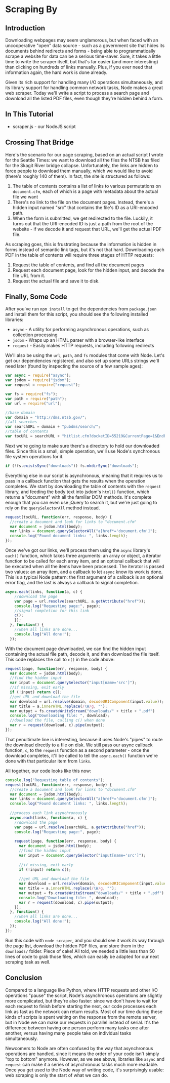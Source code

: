 Scraping By
===========

Introduction
------------

Downloading webpages may seem unglamorous, but when faced with an uncooperative "open" data source - such as a government site that hides its documents behind redirects and forms - being able to programmatically scrape a website for data can be a serious time-saver. Sure, it takes a little time to write the scraper itself, but that's far easier (and more interesting) than clicking on hundreds of links manually. Plus, if you ever need that information again, the hard work is done already.

Given its rich support for handling many I/O operations simultaneously, and its library support for handling common network tasks, Node makes a great web scraper. Today we'll write a script to process a search page and download all the listed PDF files, even though they're hidden behind a form. 

In This Tutorial
----------------

* scraper.js - our NodeJS script

Crossing That Bridge
--------------------

Here's the scenario for our page scraping, based on an actual script I wrote for the Seattle Times: we want to download all the files the NTSB has filed for the Skagit River bridge collapse. Unfortunately, the links are hidden to force people to download them manually, which we would like to avoid (there's roughly 140 of them). In fact, the site is structured as follows:

1. The table of contents contains a list of links to various permutations on `document.cfm`, each of which is a page with metadata about the actual file we want
2. There's no link to the file on the document pages. Instead, there's a hidden input named "src" that contains the file's ID as a URI-encoded path.
3. When the form is submitted, we get redirected to the file. Luckily, it turns out that the URI-encoded ID is just a path from the root of the website - if we decode it and request that URL, we'll get the actual PDF file.

As scraping goes, this is frustrating because the information is hidden in forms instead of semantic link tags, but it's not that hard. Downloading each PDF in the table of contents will require three stages of HTTP requests:

1. Request the table of contents, and find all the document pages
2. Request each document page, look for the hidden input, and decode the file URL from it.
3. Request the actual file and save it to disk.


Finally, Some Code
------------------

After you've run `npm install` to get the dependencies from `package.json` and install them for this script, you should see the following installed libraries:

* `async` - A utility for performing asynchronous operations, such as collection processing
* `jsdom` - Wraps up an HTML parser with a browser-like interface
* `request` - Easily makes HTTP requests, including following redirects

We'll also be using the `url`, `path`, and `fs` modules that come with Node. Let's get our dependencies registered, and also set up some URLs strings we'll need later (found by inspecting the source of a few sample ages):

```js
var async = require("async");
var jsdom = require("jsdom");
var request = require("request");

var fs = require("fs");
var path = require("path");
var url = require("url");

//base domain
var domain = "http://dms.ntsb.gov/";
//all searches
var searchURL = domain + "pubdms/search/";
//table of contents
var tocURL = searchURL + "hitlist.cfm?docketID=55219&CurrentPage=1&EndRow=200&StartRow=0&order=1&sort=0&TXTSEARCHT=";
```

Next we're going to make sure there's a directory to hold our downloaded files. Since this is a small, simple operation, we'll use Node's synchronous file system operations for it.

```js
if (!fs.existsSync("downloads")) fs.mkdirSync("downloads");
```

Everything else in our script is asynchronous, meaning that it requires us to pass in a callback function that gets the results when the operation completes. We start by downloading the table of contents with the `request` library, and feeding the body text into jsdom's `html()` function, which returns a "document" with all the familiar DOM methods. It's complete enough that you can even use jQuery to search it, but we're just going to rely on the `querySelectorAll` method instead.

```js
request(tocURL, function(err, response, body) {
  //create a document and look for links to "document.cfm"
  var document = jsdom.html(body);
  var links = document.querySelectorAll("a[href*='document.cfm']");
  console.log("Found document links: ", links.length);
});
```

Once we've got our links, we'll process them using the `async` library's `each()` function, which takes three arguments: an array or object, a iterator function to be called for each array item, and an optional callback that will be executed when all the items have been processed. The iterator is passed two values: an array item, and a callback to let `async` know its work is done. This is a typical Node pattern: the first argument of a callback is an optional error flag, and the last is always a callback to signal completion.

```js
async.each(links, function(a, c) {
    //download the page
    var page = url.resolve(searchURL, a.getAttribute("href"));
    console.log("Requesting page:", page);
    //signal completion for this link
    c();
    });
  }, function() {
    //when all links are done...
    console.log("All done!");
  });
```

With the document page downloaded, we can find the hidden input containing the actual file path, decode it, and then download the file itself. This code replaces the call to `c()` in the code above:

```js
request(page, function(err, response, body) {
  var document = jsdom.html(body);
  //find the hidden input
  var input = document.querySelector("input[name='src']");
  //if missing, exit early
  if (!input) return c();
  //get URL and download the file
  var download = url.resolve(domain, decodeURIComponent(input.value));
  var title = a.innerHTML.replace(/\W/g, "");
  var output = fs.createWriteStream("downloads/" + title + ".pdf")
  console.log("Downloading file: ", download);
  //download the file, calling c() when done
  var r = request(download, c).pipe(output);
});
```

That penultimate line is interesting, because it uses Node's "pipes" to route the download directly to a file on disk. We still pass our async callback function, `c`, to the `request` function as a second parameter - once the download completes, it'll be called to tell the `async.each()` function we're done with that particular item from `links`.

All together, our code looks like this now:

```js
console.log("Requesting table of contents");
request(tocURL, function(err, response, body) {
  //create a document and look for links to "document.cfm"
  var document = jsdom.html(body);
  var links = document.querySelectorAll("a[href*='document.cfm']");
  console.log("Found document links: ", links.length);
  
  //process each link asynchronously
  async.each(links, function(a, c) {
    //download the page
    var page = url.resolve(searchURL, a.getAttribute("href"));
    console.log("Requesting page:", page);
    
    request(page, function(err, response, body) {
      var document = jsdom.html(body);
      //find the hidden input
      var input = document.querySelector("input[name='src']");
      
      //if missing, exit early
      if (!input) return c();
      
      //get URL and download the file
      var download = url.resolve(domain, decodeURIComponent(input.value));
      var title = a.innerHTML.replace(/\W/g, "");
      var output = fs.createWriteStream("downloads/" + title + ".pdf")
      console.log("Downloading file: ", download);
      var r = request(download, c).pipe(output);
    });
  }, function() {
    //when all links are done...
    console.log("All done!");
  });
});
```

Run this code with `node scraper`, and you should see it work its way through the page list, download the hidden PDF files, and store them in the `downloads/` folder. Piece of cake! All told, we needed a little less than 50 lines of code to grab those files, which can easily be adapted for our next scraping task as well.

Conclusion
----------

Compared to a language like Python, where HTTP requests and other I/O operations "pause" the script, Node's asynchronous operations are slightly more complicated, but they're also faster: since we don't have to wait for each request to finish before starting the next, our code processes each link as fast as the network can return results. Most of our time during these kinds of scripts is spent waiting on the response from the remote server, but in Node we can make our requests in parallel instead of serial. It's the difference between having one person perform many tasks one after another, versus having many people take on individual tasks simultaneously.

Newcomers to Node are often confused by the way that asynchronous operations are handled, since it means the order of your code isn't simply "top to bottom" anymore. However, as we see above, libraries like `async` and `request` can make it a series of asynchronous tasks much more readable. Once you get used to the Node way of writing code, it's surprisingly usable: web scraping is only the start of what we can do.